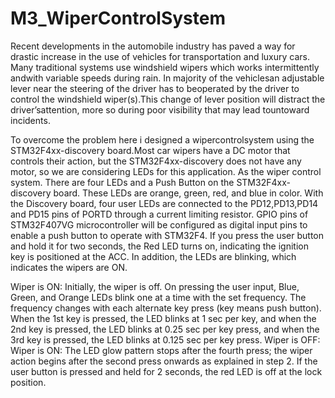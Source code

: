 # M3_WiperControlSystem




Recent developments in the automobile industry has paved a way for drastic increase in the use of vehicles for transportation and luxury cars. Many traditional systems use windshield wipers which works intermittently andwith variable speeds during rain. In majority of the vehiclesan adjustable lever near the steering of the driver has to beoperated by the driver to control the windshield wiper(s).This change of lever position will distract the driver’sattention, more so during poor visibility that may lead tountoward incidents. 




To overcome the problem here i designed a wipercontrolsystem using the STM32F4xx-discovery board.Most car wipers have a DC motor that controls their action, but the STM32F4xx-discovery does not have any motor, so we are considering LEDs for this application. As the wiper control system. There are four LEDs and a Push Button on the STM32F4xx-discovery board. These LEDs are orange, green, red, and blue in color. With the Discovery board, four user LEDs are connected to the PD12,PD13,PD14 and PD15 pins of PORTD through a current limiting resistor. GPIO pins of STM32F407VG microcontroller will be configured as digital input pins to enable a push button to operate with STM32F4. If you press the user button and hold it for two seconds, the Red LED turns on, indicating the ignition key is positioned at the ACC. In addition, the LEDs are blinking, which indicates the wipers are ON.




Wiper is ON: Initially, the wiper is off. On pressing the user input, Blue, Green, and Orange LEDs blink one at a time with the set frequency. The frequency changes with each alternate key press (key means push button). When the 1st key is pressed, the LED blinks at 1 sec per key, and when the 2nd key is pressed, the LED blinks at 0.25 sec per key press, and when the 3rd key is pressed, the LED blinks at 0.125 sec per key press. Wiper is OFF: Wiper is ON: The LED glow pattern stops after the fourth press; the wiper action begins after the second press onwards as explained in step 2. If the user button is pressed and held for 2 seconds, the red LED is off at the lock position.



